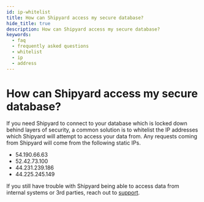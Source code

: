 ```yaml
---
id: ip-whitelist
title: How can Shipyard access my secure database?
hide_title: true
description: How can Shipyard access my secure database?
keywords:
  - faq
  - frequently asked questions
  - whitelist
  - ip
  - address
---
```


# How can Shipyard access my secure database?

If you need Shipyard to connect to your database which is locked down behind layers of security, a common solution is to whitelist the IP addresses which Shipyard will attempt to access your data from. Any requests coming from Shipyard will come from the following static IPs.

- 54.190.66.63
- 52.42.73.100
- 44.231.239.186
- 44.225.245.149

If you still have trouble with Shipyard being able to access data from internal systems or 3rd parties, reach out to [support](mailto:support@shipyardapp.com).